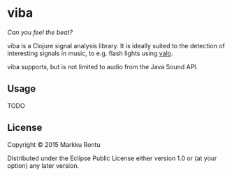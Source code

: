 # viba

_Can you feel the beat?_

viba is a Clojure signal analysis library. It is ideally suited to the detection of interesting signals in music, to e.g. flash lights using [valo](https://github.com/Macroz/valo).

viba supports, but is not limited to audio from the Java Sound API.

## Usage

TODO

## License

Copyright © 2015 Markku Rontu

Distributed under the Eclipse Public License either version 1.0 or (at
your option) any later version.
